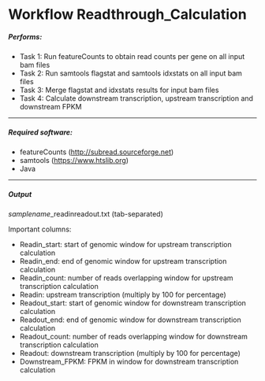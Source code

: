 Workflow Readthrough_Calculation
==================================

##### Performs:
* Task 1: Run featureCounts to obtain read counts per gene on all input bam files
* Task 2: Run samtools flagstat and samtools idxstats on all input bam files
* Task 3: Merge flagstat and idxstats results for input bam files
* Task 4: Calculate downstream transcription, upstream transcription and downstream FPKM

---

##### Required software:
* featureCounts (http://subread.sourceforge.net)
* samtools (https://www.htslib.org)
* Java

---

##### Output
*samplename*_readinreadout.txt (tab-separated)

Important columns:
* Readin_start: start of genomic window for upstream transcription calculation
* Readin_end: end of genomic window for upstream transcription calculation
* Readin_count: number of reads overlapping window for upstream transcription calculation
* Readin: upstream transcription (multiply by 100 for percentage)
* Readout_start: start of genomic window for downstream transcription calculation
* Readout_end: end of genomic window for downstream transcription calculation
* Readout_count: number of reads overlapping window for downstream transcription calculation
* Readout: downstream transcription (multiply by 100 for percentage)
* Downstream_FPKM: FPKM in window for downstream transcription calculation

